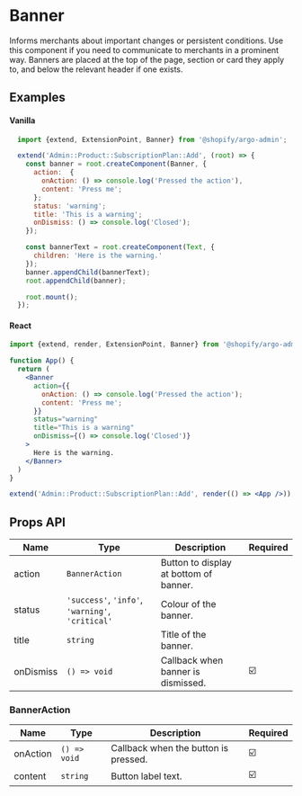 # Banner

Informs merchants about important changes or persistent conditions. Use this component if you need to communicate to merchants in a prominent way. Banners are placed at the top of the page, section or card they apply to, and below the relevant header if one exists.

## Examples

#### Vanilla

```js
  import {extend, ExtensionPoint, Banner} from '@shopify/argo-admin';

  extend('Admin::Product::SubscriptionPlan::Add', (root) => {
    const banner = root.createComponent(Banner, {
      action:  {
        onAction: () => console.log('Pressed the action'),
        content: 'Press me';
      };
      status: 'warning';
      title: 'This is a warning';
      onDismiss: () => console.log('Closed');
    });

    const bannerText = root.createComponent(Text, {
      children: 'Here is the warning.'
    });
    banner.appendChild(bannerText);
    root.appendChild(banner);

    root.mount();
  });
```

#### React

```jsx
import {extend, render, ExtensionPoint, Banner} from '@shopify/argo-admin-react';

function App() {
  return (
    <Banner
      action={{
        onAction: () => console.log('Pressed the action');
        content: 'Press me';
      }}
      status="warning"
      title="This is a warning"
      onDismiss={() => console.log('Closed')}
    >
      Here is the warning.
    </Banner>
  )
}

extend('Admin::Product::SubscriptionPlan::Add', render(() => <App />));
```

## Props API

| Name      | Type                                             | Description                            | Required |
| --------- | ------------------------------------------------ | -------------------------------------- | -------- |
| action    | `BannerAction`                                   | Button to display at bottom of banner. |          |
| status    | `'success'`, `'info'`, `'warning'`, `'critical'` | Colour of the banner.                  |          |
| title     | `string`                                         | Title of the banner.                   |          |
| onDismiss | `() => void`                                     | Callback when banner is dismissed.     | ☑️       |

### BannerAction

| Name     | Type         | Description                          | Required |
| -------- | ------------ | ------------------------------------ | -------- |
| onAction | `() => void` | Callback when the button is pressed. | ☑️       |
| content  | `string`     | Button label text.                   | ☑️       |
